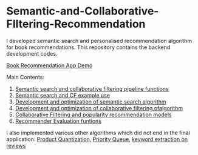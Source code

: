 # Semantic-and-Collaborative-FIltering-Recommendation
I developed semantic search and personalised recommendation algorithm for book recommendations. This repository contains the backend development codes.

[Book Recommendation App Demo](https://clipchamp.com/watch/9gKmng3Q23W)

Main Contents:
  1. [Semantic search and collaborative filtering pipeline functions](https://github.com/chingfhen/Semantic-and-Collaborative-FIltering-Recommendation/blob/main/pipeline.py)
  2. [Semantic search and CF example use](https://github.com/chingfhen/Semantic-and-Collaborative-FIltering-Recommendation/blob/main/Application.ipynb)
  3. [Development and optimization of semantic search algorithm](https://github.com/chingfhen/Semantic-and-Collaborative-FIltering-Recommendation/blob/main/SemanticSearch2%20-%20breaking%20down%20query.ipynb)
  4. [Development and optimization of collaborative filtering ofalgorithm](https://github.com/chingfhen/Semantic-and-Collaborative-FIltering-Recommendation/blob/main/Recommenders1%20-%20Compare%20Recommender%20Models.ipynb)
  5. [Collaborative Filtering and popularity recommendation models](https://github.com/chingfhen/Semantic-and-Collaborative-FIltering-Recommendation/blob/main/models.py)
  6. [Recommender Evaluation funtions](https://github.com/chingfhen/Semantic-and-Collaborative-FIltering-Recommendation/blob/main/evaluation.py)


I also implemented various other algorithms which did not end in the final application: [Product Quantization](https://github.com/chingfhen/Semantic-and-Collaborative-FIltering-Recommendation/blob/main/Quantization1%20-%20quantization%20of%20summaries.ipynb), [Priority Queue](https://github.com/chingfhen/Semantic-and-Collaborative-FIltering-Recommendation/blob/main/SemanticSearch0%20-%20priority%20queue.ipynb), [keyword extraction on reviews](https://github.com/chingfhen/Semantic-and-Collaborative-FIltering-Recommendation/blob/main/Mongo3%20-%20load%20keywords%20to%20mongo%20.ipynb)


